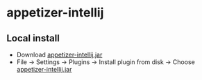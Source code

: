 # appetizer-intellij

## Local install

* Download [appetizer-intellij.jar](https://github.com/appetizerio/appetizer-intellij/blob/master/appetizer-intellij.jar)
* File -> Settings -> Plugins -> Install plugin from disk -> Choose [appetizer-intellij.jar](https://github.com/appetizerio/appetizer-intellij/blob/master/appetizer-intellij.jar)
